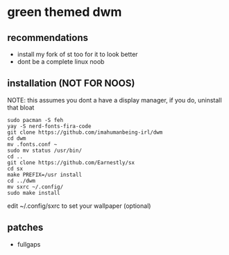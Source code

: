 # green themed dwm

## recommendations
- install my fork of st too for it to look better
- dont be a complete linux noob

## installation (NOT FOR NOOS)

NOTE: this assumes you dont a have a display manager, if you do, uninstall that bloat

```
sudo pacman -S feh
yay -S nerd-fonts-fira-code
git clone https://github.com/imahumanbeing-irl/dwm
cd dwm
mv .fonts.conf ~
sudo mv status /usr/bin/
cd ..
git clone https://github.com/Earnestly/sx
cd sx
make PREFIX=/usr install
cd ../dwm
mv sxrc ~/.config/
sudo make install
```
edit ~/.config/sxrc to set your wallpaper (optional)


## patches
- fullgaps
